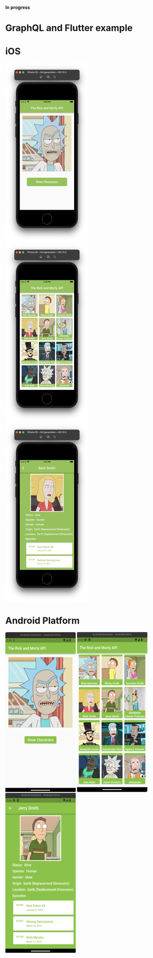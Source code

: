**In progress**
# GraphQL and Flutter example

# iOS

<p align="left">
<img src="https://github.com/CodingFlutter/flutter_graphql/blob/main/assets/pics/ios_pic1.png" width="260" height="560" hspace="0"/> 
<img src="https://github.com/CodingFlutter/flutter_graphql/blob/main/assets/pics/ios_pic2.png" width="260" height="560" hspace="0"/>
<img src="https://github.com/CodingFlutter/flutter_graphql/blob/main/assets/pics/ios_pic4.png" width="260" height="560" hspace="0"/>
</p>


# Android Platform

<p align="left">
<img src="https://github.com/CodingFlutter/flutter_graphql/blob/main/assets/pics/and_pic1.png" width="220" height="500"/> 
<img src="https://github.com/CodingFlutter/flutter_graphql/blob/main/assets/pics/and_pic2.png" width="220" height="500"/>
<img src="https://github.com/CodingFlutter/flutter_graphql/blob/main/assets/pics/and_pic3.png" width="220" height="500"/> 
</p>
